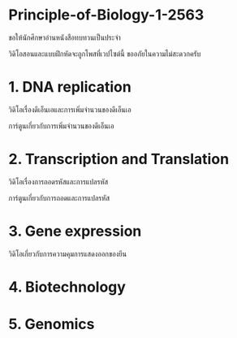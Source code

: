 # Principle-of-Biology-1-2563

ขอให้นักศึกษาอ่านหนังสือทบทวนเป็นประจำ

วิดิโอสอนและแบบฝึกหัดจะถูกโพสที่เวปไซต์นี้ ขออภัยในความไม่สะดวกครับ


# 1. DNA replication

วิดิโอเรื่องดีเอ็นเอและการเพิ่มจำนวนของดีเอ็นเอ

การ์ตูนเกี่ยวกับการเพิ่มจำนวนของดีเอ็นเอ


# 2. Transcription and Translation

วิดิโอเรื่องการถอดรหัสและการแปลรหัส

การ์ตูนเกี่ยวกับการถอดและการแปลรหัส

# 3. Gene expression

วิดิโอเกี่ยวกับการความคุมการแสดงออกของยีน

# 4. Biotechnology

# 5. Genomics
